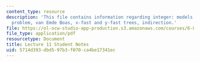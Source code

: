```yaml
---
content_type: resource
description: 'This file contains information regarding integer: models, predecessor
  problem, van Emde Boas, x-fast and y-fast trees, indirection.'
file: https://ol-ocw-studio-app-production.s3.amazonaws.com/courses/6-851-advanced-data-structures-spring-2012/5714d393dbd597b3f070ca4be17341ec_MIT6_851S12_L11.pdf
file_type: application/pdf
resourcetype: Document
title: Lecture 11 Student Notes
uid: 5714d393-dbd5-97b3-f070-ca4be17341ec
---
```

